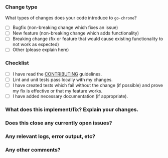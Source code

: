 <!--
Thank you for submitting a pull request! Please make sure you view the 
contribution guidelines and fill out the fields below.
-->

### Change type

What types of changes does your code introduce to `go-chrome`?
<!--
Put an `x` in all the boxes that apply
-->

* [ ] Bugfix (non-breaking change which fixes an issue)
* [ ] New feature (non-breaking change which adds functionality)
* [ ] Breaking change (fix or feature that would cause existing functionality to not work as expected)
* [ ] Other (please explain here)

### Checklist
<!--
Put an `x` in all the boxes that apply. If you're unsure about any of them, don't hesitate to ask.
-->

* [ ] I have read the [CONTRIBUTING](https://github.com/mkenney/go-chrome/blob/master/CONTRIBUTING.md) guidelines.
* [ ] Lint and unit tests pass locally with my changes.
* [ ] I have created tests which fail without the change (if possible) and prove my fix is effective or that my feature works.
* [ ] I have added necessary documentation (if appropriate).

### What does this implement/fix? Explain your changes.



### Does this close any currently open issues?



### Any relevant logs, error output, etc?
<!--
If it’s long, please paste to https://pastebin.com/ or similar and insert the link here.
-->



### Any other comments?


